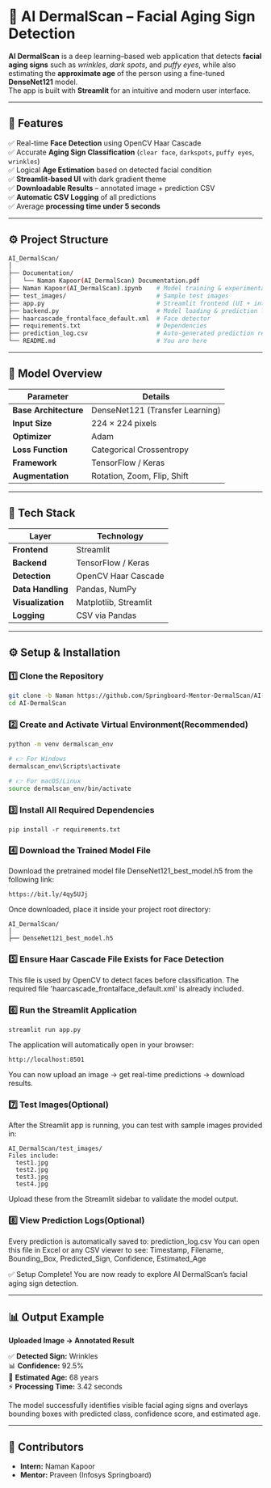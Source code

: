 # 💎 AI DermalScan – Facial Aging Sign Detection

**AI DermalScan** is a deep learning–based web application that detects **facial aging signs** such as *wrinkles*, *dark spots*, and *puffy eyes*, while also estimating the **approximate age** of the person using a fine-tuned **DenseNet121** model.  
The app is built with **Streamlit** for an intuitive and modern user interface.

---

## 🚀 Features

✅ Real-time **Face Detection** using OpenCV Haar Cascade  
✅ Accurate **Aging Sign Classification** (`clear face`, `darkspots`, `puffy eyes`, `wrinkles`)  
✅ Logical **Age Estimation** based on detected facial condition  
✅ **Streamlit-based UI** with dark gradient theme  
✅ **Downloadable Results** – annotated image + prediction CSV  
✅ **Automatic CSV Logging** of all predictions  
✅ Average **processing time under 5 seconds**

---

## ⚙️ Project Structure

```bash
AI_DermalScan/
│
├── Documentation/
│   └── Naman Kapoor(AI_DermalScan) Documentation.pdf
├── Naman Kapoor(AI_DermalScan).ipynb    # Model training & experimentation notebook
├── test_images/                         # Sample test images                 
├── app.py                               # Streamlit frontend (UI + interaction)
├── backend.py                           # Model loading & prediction logic
├── haarcascade_frontalface_default.xml  # Face detector
├── requirements.txt                     # Dependencies
├── prediction_log.csv                   # Auto-generated prediction records
└── README.md                            # You are here
```
---

## 🧠 Model Overview

| Parameter | Details |
|------------|----------|
| **Base Architecture** | DenseNet121 (Transfer Learning) |
| **Input Size** | 224 × 224 pixels |
| **Optimizer** | Adam |
| **Loss Function** | Categorical Crossentropy |
| **Framework** | TensorFlow / Keras |
| **Augmentation** | Rotation, Zoom, Flip, Shift |

---

## 🧩 Tech Stack

| Layer | Technology |
|--------|-------------|
| **Frontend** | Streamlit |
| **Backend** | TensorFlow / Keras |
| **Detection** | OpenCV Haar Cascade |
| **Data Handling** | Pandas, NumPy |
| **Visualization** | Matplotlib, Streamlit |
| **Logging** | CSV via Pandas |

---

## ⚙️ Setup & Installation 

### 1️⃣ Clone the Repository 
```bash
git clone -b Naman https://github.com/Springboard-Mentor-DermalScan/AI-DermalScan.git
cd AI-DermalScan
```
### 2️⃣ Create and Activate Virtual Environment(Recommended)
```bash
python -m venv dermalscan_env

# 👉 For Windows
dermalscan_env\Scripts\activate

# 👉 For macOS/Linux
source dermalscan_env/bin/activate
```
### 3️⃣ Install All Required Dependencies
```
pip install -r requirements.txt
```
### 4️⃣ Download the Trained Model File 
Download the pretrained model file DenseNet121_best_model.h5 from the following link:
```
https://bit.ly/4qy5UJj
```
Once downloaded, place it inside your project root directory:
```
AI_DermalScan/
│
├── DenseNet121_best_model.h5
```
### 5️⃣ Ensure Haar Cascade File Exists for Face Detection
This file is used by OpenCV to detect faces before classification.
The required file 'haarcascade_frontalface_default.xml' is already included.

### 6️⃣ Run the Streamlit Application
```
streamlit run app.py
```
The application will automatically open in your browser:
```
http://localhost:8501
```
You can now upload an image → get real-time predictions → download results.

### 7️⃣ Test Images(Optional) 
After the Streamlit app is running, you can test with sample images provided in:
```
AI_DermalScan/test_images/
Files include:
  test1.jpg
  test2.jpg
  test3.jpg
  test4.jpg
```
Upload these from the Streamlit sidebar to validate the model output.

### 8️⃣ View Prediction Logs(Optional)
Every prediction is automatically saved to:
prediction_log.csv
You can open this file in Excel or any CSV viewer to see:
 Timestamp, Filename, Bounding_Box, Predicted_Sign, Confidence, Estimated_Age

✅ Setup Complete!
You are now ready to explore AI DermalScan’s facial aging sign detection.

---

## 📊 Output Example

**Uploaded Image → Annotated Result**

✅ **Detected Sign:** Wrinkles  
📊 **Confidence:** 92.5%  
🎯 **Estimated Age:** 68 years  
⚡ **Processing Time:** 3.42 seconds  

The model successfully identifies visible facial aging signs and overlays bounding boxes with predicted class, confidence score, and estimated age.

---

## 👥 Contributors

- **Intern:** Naman Kapoor  
- **Mentor:** Praveen (Infosys Springboard)

